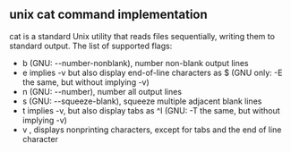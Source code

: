 ## unix cat command implementation

cat is a standard Unix utility that reads files sequentially, writing them to standard output. The list of supported flags:

- b (GNU: --number-nonblank), number non-blank output lines
- e implies -v but also display end-of-line characters as $ (GNU only: -E the same, but without implying -v)
- n (GNU: --number), number all output lines
- s (GNU: --squeeze-blank), squeeze multiple adjacent blank lines
- t implies -v, but also display tabs as ^I (GNU: -T the same, but without implying -v)
- v , displays nonprinting characters, except for tabs and the end of line character
